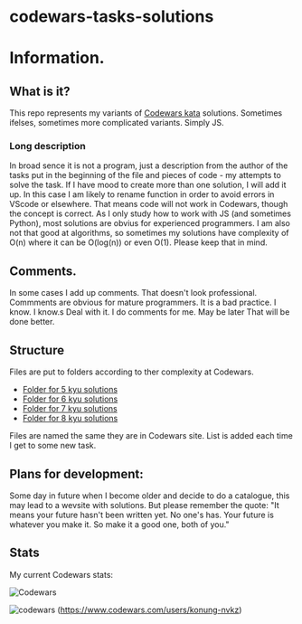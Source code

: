 # codewars-tasks-solutions

<h1> Information.</h1>

<h2>What is it?</h2>
This repo represents my variants of <a href="https://www.codewars.com/kata/" alt="https://www.codewars.com/kata/"> Codewars kata</a>  solutions. Sometimes ifelses, sometimes more complicated variants. Simply JS. 

<h3> Long description</h3>
In broad sence it is not a program, just a description from the author of the tasks put in the beginning of the file and pieces of code - my attempts to solve the task.
If I have mood to create more than one solution, I will add it up.
In this case I am likely to rename function in order to avoid errors in VScode or elsewhere.
That means code will not work in Codewars, though the concept is correct.
As I only study how to work with JS (and sometimes Python), most solutions are obvius for experienced programmers. I am also not that good at algorithms, so sometimes my solutions have complexity of O(n) where it can be O(log(n)) or even O(1).
Please keep that in mind.

<h2>Comments.</h2>
In some cases I add up comments.
That doesn't look professional.
Commments are obvious for mature programmers.
It is a bad practice.
I know. I know.s
Deal with it. I do comments for me.
May be later That will be done better.

<h2> Structure </h2>

Files are put to folders according to ther complexity at Codewars.

<ul>
<li><a href="https://github.com/konung-nvkz/codewars-tasks-solutions/tree/main/5_kyu_Solutions"> Folder for 5 kyu solutions</a></li>
<li><a href="https://github.com/konung-nvkz/codewars-tasks-solutions/tree/main/6_kyu_Solutions"> Folder for 6 kyu solutions</a></li>
<li><a href="https://github.com/konung-nvkz/codewars-tasks-solutions/tree/main/7_kyu_Solutions"> Folder for 7 kyu solutions</a></li>
<li><a href="https://github.com/konung-nvkz/codewars-tasks-solutions/tree/main/8_kyu_Solutions"> Folder for 8 kyu solutions</a></li>
</ul>

Files are named the same they are in Codewars site.
List is added each time I get to some new task.


<h2> Plans for development: </h2>

Some day in future when I become older and decide to do a catalogue, this may lead to a wevsite with solutions. But please remember the quote: 
<quote>"It means your future hasn't been written yet. No one's has. Your future is whatever you make it. So make it a good one, both of you." </quote>

<h2> Stats </h2>
My current Codewars stats: 

![Codewars](https://github.r2v.ch/codewars?user=konung-nvkz&stroke=black)


![codewars](https://www.codewars.com/users/konung-nvkz/badges/small)
(https://www.codewars.com/users/konung-nvkz) 